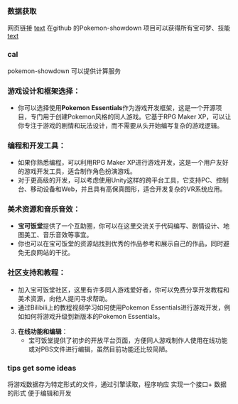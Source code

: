 ### 数据获取
网页链接
[text](https://dex.pokemonshowdown.com/)
在github 的Pokemon-showdown 项目可以获得所有宝可梦、技能
[text](https://github.com/smogon/pokemon-showdown?tab=readme-ov-file)
### cal
pokemon-showdown 可以提供计算服务



### **游戏设计和框架选择**：
   - 你可以选择使用**Pokemon Essentials**作为游戏开发框架，这是一个开源项目，专门用于创建Pokemon风格的同人游戏。它基于RPG Maker XP，可以让你专注于游戏的剧情和玩法设计，而不需要从头开始编写复杂的游戏逻辑。

###  **编程和开发工具**：
   - 如果你熟悉编程，可以利用RPG Maker XP进行游戏开发，这是一个用户友好的游戏开发工具，适合制作角色扮演游戏。
   - 对于更高级的开发，可以考虑使用Unity这样的跨平台工具，它支持PC、控制台、移动设备和Web，并且具有高保真图形，适合开发复杂的VR系统应用。

### **美术资源和音乐音效**：
   - **宝可饭堂**提供了一个互助圈，你可以在这里交流关于代码编写、剧情设计、地图美工、音乐音效等事宜。
   - 你也可以在宝可饭堂的资源站找到优秀的作品参考和展示自己的作品，同时避免无良网站的干扰。

### **社区支持和教程**：
   - 加入宝可饭堂社区，这里有许多同人游戏爱好者，你可以免费分享开发教程和美术资源，向他人提问寻求帮助。
   - 通过Bilibili上的教程视频学习如何使用Pokemon Essentials进行游戏开发，例如如何将游戏升级到新版本的Pokemon Essentials。

3. **在线功能和编辑**：
   - 宝可饭堂提供了初步的开放平台页面，方便同人游戏制作人使用在线功能或对PBS文件进行编辑，虽然目前功能还比较简陋。

### tips get some ideas
将游戏数据存为特定形式的文件，通过引擎读取，程序响应 实现一个接口+ 数据的形式 便于编辑和开发